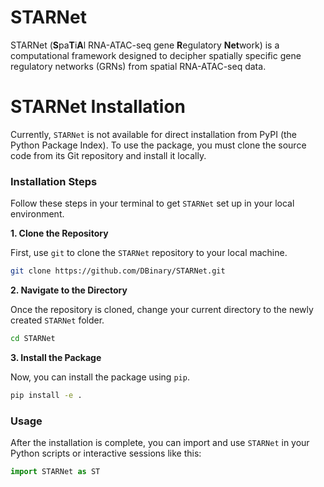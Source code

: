 # STARNet
STARNet (**S**pa**T**i**A**l RNA-ATAC-seq gene **R**egulatory **Net**work) is a computational framework designed to decipher spatially specific gene regulatory networks (GRNs) from spatial RNA-ATAC-seq data.

# STARNet Installation

Currently, `STARNet` is not available for direct installation from PyPI (the Python Package Index). To use the package, you must clone the source code from its Git repository and install it locally.

### Installation Steps

Follow these steps in your terminal to get `STARNet` set up in your local environment.

**1. Clone the Repository**

First, use `git` to clone the `STARNet` repository to your local machine.

```bash
git clone https://github.com/DBinary/STARNet.git
```


**2. Navigate to the Directory**

Once the repository is cloned, change your current directory to the newly created `STARNet` folder.

```bash
cd STARNet
```

**3. Install the Package**

Now, you can install the package using `pip`.

```bash
pip install -e .
```

### Usage

After the installation is complete, you can import and use `STARNet` in your Python scripts or interactive sessions like this:

```python
import STARNet as ST
```
